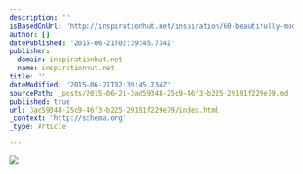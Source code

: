 ```yaml
---
description: ''
isBasedOnUrl: 'http://inspirationhut.net/inspiration/60-beautifully-modern-and-inspirational-magazine-book-layouts/'
author: []
datePublished: '2015-06-21T02:39:45.734Z'
publisher:
  domain: inspirationhut.net
  name: inspirationhut.net
title: ''
dateModified: '2015-06-21T02:39:45.734Z'
sourcePath: _posts/2015-06-21-3ad59348-25c9-46f3-b225-29191f229e79.md
published: true
url: 3ad59348-25c9-46f3-b225-29191f229e79/index.html
_context: 'http://schema.org'
_type: Article

---
```

![](http://cdn.inspirationhut.net/wp-content/uploads/2012/07/Magazine-Layout-Inspiration-8.jpg)